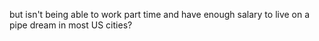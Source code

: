 but isn't being able to work part time and have enough salary to live on a pipe dream in most US cities?
